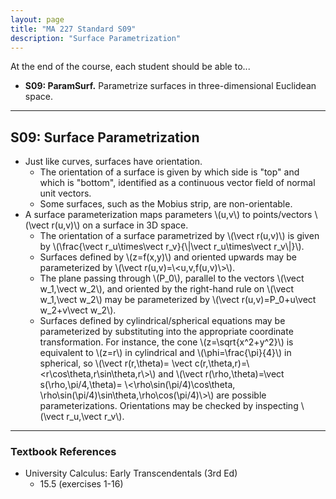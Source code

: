 ```yaml
---
layout: page
title: "MA 227 Standard S09"
description: "Surface Parametrization"
---
```


At the end of the course, each student should be able to...

- **S09: ParamSurf.**
   Parametrize surfaces in three-dimensional Euclidean space.

---

## S09: Surface Parametrization

- Just like curves, surfaces have orientation.
    - The orientation of a surface is given by which side is "top" and which
      is "bottom", identified as a continuous vector field of normal unit
      vectors.
    - Some surfaces, such as the Mobius strip, are non-orientable.
- A surface parameterization maps parameters \\(u,v\\) to points/vectors
  \\(\vect r(u,v)\\) on a surface in 3D space.
    - The orientation of a surface parametrized by \\(\vect r(u,v)\\) is
      given by
      \\(\frac{\vect r_u\times\vect r_v}{\\|\vect r_u\times\vect r_v\\|}\\).  
    - Surfaces defined by \\(z=f(x,y)\\) and oriented upwards
      may be parameterized by
      \\(\vect r(u,v)=\\<u,v,f(u,v)\\>\\).
    - The plane passing through \\(P_0\\),
      parallel to the vectors \\(\vect w_1,\vect w_2\\), and oriented by
      the right-hand rule on \\(\vect w_1,\vect w_2\\) may be
      parameterized by \\(\vect r(u,v)=P_0+u\vect w_2+v\vect w_2\\).
    - Surfaces defined by cylindrical/spherical equations may be parameterized
      by substituting into the appropriate coordinate transformation.
      For instance, the cone \\(z=\sqrt{x^2+y^2}\\) is equivalent to
      \\(z=r\\) in cylindrical and \\(\phi=\frac{\pi}{4}\\) in spherical,
      so \\(\vect r(r,\theta)=
      \vect c(r,\theta,r)=\\<r\cos\theta,r\sin\theta,r\\>\\) and
      \\(\vect r(\rho,\theta)=\vect s(\rho,\pi/4,\theta)=
      \\<\rho\sin(\pi/4)\cos\theta,
      \rho\sin(\pi/4)\sin\theta,\rho\cos(\pi/4)\\>\\) are possible
      parameterizations. Orientations may be checked by inspecting
      \\(\vect r_u,\vect r_v\\).


---

### Textbook References

- University Calculus: Early Transcendentals (3rd Ed)
    - 15.5 (exercises 1-16)
